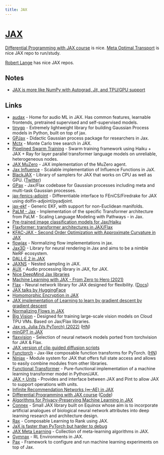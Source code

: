 ```yaml
---
title: JAX
---
```


# [JAX](https://github.com/google/jax)

[Differential Programming with JAX course](https://ericmjl.github.io/dl-workshop/) is nice. [Meta Optimal Transport](https://github.com/facebookresearch/meta-ot) is nice JAX repo to run/study.

[Robert Lange](https://github.com/RobertTLange) has nice JAX repos.

## Notes

- [JAX is more like NumPy with Autograd, Jit, and TPU/GPU support](https://twitter.com/rasbt/status/1538903583365681152)

## Links

- [audax](https://github.com/SarthakYadav/audax) - Home for audio ML in JAX. Has common features, learnable frontends, pretrained supervised and self-supervised models.
- [tinygp](https://github.com/dfm/tinygp) - Extremely lightweight library for building Gaussian Process models in Python, built on top of jax.
- [GPJax](https://github.com/thomaspinder/GPJax) - Didactic Gaussian process package for researchers in Jax.
- [Mctx](https://github.com/deepmind/mctx) - Monte Carlo tree search in JAX.
- [Pipelined Swarm Training](https://github.com/kingoflolz/swarm-jax) - Swarm training framework using Haiku + JAX + Ray for layer parallel transformer language models on unreliable, heterogeneous nodes.
- [JAX MuZero](https://github.com/Hwhitetooth/jax_muzero) - JAX implementation of the MuZero agent.
- [Jax Influence](https://github.com/google-research/jax-influence) - Scalable implementation of Influence Functions in JaX.
- [BlackJAX](https://github.com/blackjax-devs/blackjax) - Library of samplers for JAX that works on CPU as well as GPU. ([Twitter](https://twitter.com/blackjax_mcmc))
- [GPax](https://github.com/google-research/gpax) - Jax/Flax codebase for Gaussian processes including meta and multi-task Gaussian processes.
- [jax-fenics-adjoint](https://github.com/IvanYashchuk/jax-fenics-adjoint) - Differentiable interface to FEniCS/Firedrake for JAX using dolfin-adjoint/pyadjoint.
- [jax-ekf](https://github.com/brentyi/jax-ekf) - Generic EKF, with support for non-Euclidean manifolds.
- [PaLM - Jax](https://github.com/lucidrains/PaLM-jax) - Implementation of the specific Transformer architecture from PaLM - Scaling Language Modeling with Pathways - in Jax.
- [Pre-trained image classification models for Jax/Haiku](https://github.com/abarcel/haikumodels)
- [Flaxformer: transformer architectures in JAX/Flax](https://github.com/google/flaxformer)
- [KFAC-JAX - Second Order Optimization with Approximate Curvature in JAX](https://github.com/deepmind/kfac-jax)
- [flowjax](https://github.com/danielward27/flowjax) - Normalizing flow implementations in jax.
- [Jax3D](https://github.com/google-research/jax3d) - Library for neural rendering in Jax and aims to be a nimble NeRF ecosystem.
- [DALL·E 2 in JAX](https://github.com/lucidrains/DALLE2-jax)
- [JAXNS](https://github.com/Joshuaalbert/jaxns) - Nested sampling in JAX.
- [AUX](https://github.com/deepmind/dm_aux) - Audio processing library in JAX, for JAX.
- [Nice DeepMind Jax libraries](https://twitter.com/DeepMind/status/1517146462571794433)
- [Machine Learning with JAX - From Zero to Hero (2021)](https://www.youtube.com/playlist?list=PLBoQnSflObckOARbMK9Lt98Id0AKcZurq)
- [Flax](https://github.com/google/flax) - Neural network library for JAX designed for flexibility. ([Docs](https://flax.readthedocs.io/en/latest/))
- [JAX talks by HuggingFace](https://www.youtube.com/playlist?list=PLo2EIpI_JMQtQrEduYXbRz4X50mTiOi8S)
- [Homomorphic Encryption in JAX](https://github.com/nkandpa2/he_jax)
- [JAX implementation of Learning to learn by gradient descent by gradient descent](https://github.com/teddykoker/learning-to-learn-jax)
- [Normalizing Flows in JAX](https://github.com/ChrisWaites/jax-flows)
- [Big Vision](https://github.com/google-research/big_vision) - Designed for training large-scale vision models on Cloud TPU VMs. Based on Jax/Flax libraries.
- [Jax vs. Julia (Vs PyTorch) (2022)](https://kidger.site/thoughts/jax-vs-julia/) ([HN](https://news.ycombinator.com/item?id=31263516))
- [minGPT in JAX](https://github.com/mgrankin/minGPT)
- [flaxvision](https://github.com/rolandgvc/flaxvision) - Selection of neural network models ported from torchvision for JAX & Flax.
- [JAX version of clip guided diffusion scripts](https://github.com/nshepperd/jax-guided-diffusion)
- [Functorch](https://github.com/pytorch/functorch) - Jax-like composable function transforms for PyTorch. ([HN](https://news.ycombinator.com/item?id=31424588))
- [Ninjax](https://github.com/danijar/ninjax) - Module system for JAX that offers full state access and allows to easily combine modules from other libraries.
- [Functional Transformer](https://github.com/awf/functional-transformer) - Pure-functional implementation of a machine learning transformer model in Python/JAX.
- [JAX + Units](https://github.com/dfm/jpu) - Provides and interface between JAX and Pint to allow JAX to support operations with units.
- [Infinite Recommendation Networks (∞-AE) in JAX](https://github.com/noveens/infinite_ae_cf)
- [Differential Programming with JAX course](https://ericmjl.github.io/dl-workshop/) ([Code](https://github.com/ericmjl/dl-workshop))
- [Algorithms for Privacy-Preserving Machine Learning in JAX](https://github.com/deepmind/jax_privacy)
- [Connex](https://github.com/leonard-gleyzer/connex) - Small JAX library built on Equinox whose aim is to incorporate artificial analogues of biological neural network attributes into deep learning research and architecture design.
- [Rax](https://github.com/google/rax) - Composable Learning to Rank using JAX.
- [JaX is faster than PyTorch but harder to debug](https://twitter.com/kevin_zakka/status/1538634474107314176)
- [JAX Meta Learning](https://github.com/tristandeleu/jax-meta-learning) - Collection of meta-learning algorithms in JAX.
- [Gymnax](https://github.com/RobertTLange/gymnax) - RL Environments in JAX.
- [Pax](https://github.com/google/paxml) - Framework to configure and run machine learning experiments on top of Jax.
